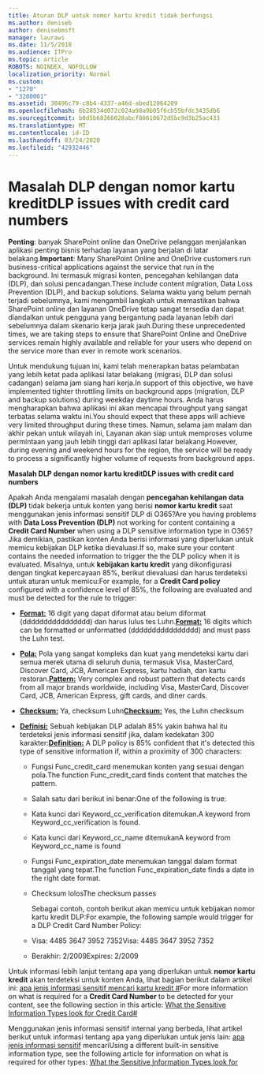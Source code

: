 ```yaml
---
title: Aturan DLP untuk nomor kartu kredit tidak berfungsi
ms.author: deniseb
author: denisebmsft
manager: laurawi
ms.date: 11/5/2018
ms.audience: ITPro
ms.topic: article
ROBOTS: NOINDEX, NOFOLLOW
localization_priority: Normal
ms.custom:
- "1270"
- "3200001"
ms.assetid: 30496c79-c8b4-4337-a46d-abed12864209
ms.openlocfilehash: 6b28534d072c024a98a9b05f6cb55bfdc3435db6
ms.sourcegitcommit: b0d5b68366028abcf08610672d5bc9d3b25ac433
ms.translationtype: MT
ms.contentlocale: id-ID
ms.lasthandoff: 03/24/2020
ms.locfileid: "42932446"
---
```

# <a name="dlp-issues-with-credit-card-numbers"></a><span data-ttu-id="f6285-102">Masalah DLP dengan nomor kartu kredit</span><span class="sxs-lookup"><span data-stu-id="f6285-102">DLP issues with credit card numbers</span></span>

<span data-ttu-id="f6285-103">**Penting**: banyak SharePoint online dan OneDrive pelanggan menjalankan aplikasi penting bisnis terhadap layanan yang berjalan di latar belakang.</span><span class="sxs-lookup"><span data-stu-id="f6285-103">**Important**: Many SharePoint Online and OneDrive customers run business-critical applications against the service that run in the background.</span></span> <span data-ttu-id="f6285-104">Ini termasuk migrasi konten, pencegahan kehilangan data (DLP), dan solusi pencadangan.</span><span class="sxs-lookup"><span data-stu-id="f6285-104">These include content migration, Data Loss Prevention (DLP), and backup solutions.</span></span> <span data-ttu-id="f6285-105">Selama waktu yang belum pernah terjadi sebelumnya, kami mengambil langkah untuk memastikan bahwa SharePoint online dan layanan OneDrive tetap sangat tersedia dan dapat diandalkan untuk pengguna yang bergantung pada layanan lebih dari sebelumnya dalam skenario kerja jarak jauh.</span><span class="sxs-lookup"><span data-stu-id="f6285-105">During these unprecedented times, we are taking steps to ensure that SharePoint Online and OneDrive services remain highly available and reliable for your users who depend on the service more than ever in remote work scenarios.</span></span>

<span data-ttu-id="f6285-106">Untuk mendukung tujuan ini, kami telah menerapkan batas pelambatan yang lebih ketat pada aplikasi latar belakang (migrasi, DLP dan solusi cadangan) selama jam siang hari kerja.</span><span class="sxs-lookup"><span data-stu-id="f6285-106">In support of this objective, we have implemented tighter throttling limits on background apps (migration, DLP and backup solutions) during weekday daytime hours.</span></span> <span data-ttu-id="f6285-107">Anda harus mengharapkan bahwa aplikasi ini akan mencapai throughput yang sangat terbatas selama waktu ini.</span><span class="sxs-lookup"><span data-stu-id="f6285-107">You should expect that these apps will achieve very limited throughput during these times.</span></span> <span data-ttu-id="f6285-108">Namun, selama jam malam dan akhir pekan untuk wilayah ini, Layanan akan siap untuk memproses volume permintaan yang jauh lebih tinggi dari aplikasi latar belakang.</span><span class="sxs-lookup"><span data-stu-id="f6285-108">However, during evening and weekend hours for the region, the service will be ready to process a significantly higher volume of requests from background apps.</span></span>

<span data-ttu-id="f6285-109">**Masalah DLP dengan nomor kartu kredit**</span><span class="sxs-lookup"><span data-stu-id="f6285-109">**DLP issues with credit card numbers**</span></span>

<span data-ttu-id="f6285-110">Apakah Anda mengalami masalah dengan **pencegahan kehilangan data (DLP)** tidak bekerja untuk konten yang berisi **nomor kartu kredit** saat menggunakan jenis informasi sensitif DLP di O365?</span><span class="sxs-lookup"><span data-stu-id="f6285-110">Are you having problems with **Data Loss Prevention (DLP)** not working for content containing a **Credit Card Number** when using a DLP sensitive information type in O365?</span></span> <span data-ttu-id="f6285-111">Jika demikian, pastikan konten Anda berisi informasi yang diperlukan untuk memicu kebijakan DLP ketika dievaluasi.</span><span class="sxs-lookup"><span data-stu-id="f6285-111">If so, make sure your content contains the needed information to trigger the the DLP policy when it is evaluated.</span></span> <span data-ttu-id="f6285-112">Misalnya, untuk **kebijakan kartu kredit** yang dikonfigurasi dengan tingkat kepercayaan 85%, berikut dievaluasi dan harus terdeteksi untuk aturan untuk memicu:</span><span class="sxs-lookup"><span data-stu-id="f6285-112">For example, for a **Credit Card policy** configured with a confidence level of 85%, the following are evaluated and must be detected for the rule to trigger:</span></span>
  
- <span data-ttu-id="f6285-113">**[Format:](https://docs.microsoft.com/office365/securitycompliance/what-the-sensitive-information-types-look-for#format-19)** 16 digit yang dapat diformat atau belum diformat (dddddddddddddddd) dan harus lulus tes Luhn.</span><span class="sxs-lookup"><span data-stu-id="f6285-113">**[Format:](https://docs.microsoft.com/office365/securitycompliance/what-the-sensitive-information-types-look-for#format-19)** 16 digits which can be formatted or unformatted (dddddddddddddddd) and must pass the Luhn test.</span></span>

- <span data-ttu-id="f6285-114">**[Pola:](https://docs.microsoft.com/office365/securitycompliance/what-the-sensitive-information-types-look-for#pattern-19)** Pola yang sangat kompleks dan kuat yang mendeteksi kartu dari semua merek utama di seluruh dunia, termasuk Visa, MasterCard, Discover Card, JCB, American Express, kartu hadiah, dan kartu restoran.</span><span class="sxs-lookup"><span data-stu-id="f6285-114">**[Pattern:](https://docs.microsoft.com/office365/securitycompliance/what-the-sensitive-information-types-look-for#pattern-19)** Very complex and robust pattern that detects cards from all major brands worldwide, including Visa, MasterCard, Discover Card, JCB, American Express, gift cards, and diner cards.</span></span>

- <span data-ttu-id="f6285-115">**[Checksum:](https://docs.microsoft.com/office365/securitycompliance/what-the-sensitive-information-types-look-for#checksum-19)** Ya, checksum Luhn</span><span class="sxs-lookup"><span data-stu-id="f6285-115">**[Checksum:](https://docs.microsoft.com/office365/securitycompliance/what-the-sensitive-information-types-look-for#checksum-19)** Yes, the Luhn checksum</span></span>

- <span data-ttu-id="f6285-116">**[Definisi:](https://docs.microsoft.com/office365/securitycompliance/what-the-sensitive-information-types-look-for#definition-19)** Sebuah kebijakan DLP adalah 85% yakin bahwa hal itu terdeteksi jenis informasi sensitif jika, dalam kedekatan 300 karakter:</span><span class="sxs-lookup"><span data-stu-id="f6285-116">**[Definition:](https://docs.microsoft.com/office365/securitycompliance/what-the-sensitive-information-types-look-for#definition-19)** A DLP policy is 85% confident that it's detected this type of sensitive information if, within a proximity of 300 characters:</span></span>

  - <span data-ttu-id="f6285-117">Fungsi Func_credit_card menemukan konten yang sesuai dengan pola.</span><span class="sxs-lookup"><span data-stu-id="f6285-117">The function Func_credit_card finds content that matches the pattern.</span></span>

  - <span data-ttu-id="f6285-118">Salah satu dari berikut ini benar:</span><span class="sxs-lookup"><span data-stu-id="f6285-118">One of the following is true:</span></span>

  - <span data-ttu-id="f6285-119">Kata kunci dari Keyword_cc_verification ditemukan.</span><span class="sxs-lookup"><span data-stu-id="f6285-119">A keyword from Keyword_cc_verification is found.</span></span>

  - <span data-ttu-id="f6285-120">Kata kunci dari Keyword_cc_name ditemukan</span><span class="sxs-lookup"><span data-stu-id="f6285-120">A keyword from Keyword_cc_name is found</span></span>

  - <span data-ttu-id="f6285-121">Fungsi Func_expiration_date menemukan tanggal dalam format tanggal yang tepat.</span><span class="sxs-lookup"><span data-stu-id="f6285-121">The function Func_expiration_date finds a date in the right date format.</span></span>

  - <span data-ttu-id="f6285-122">Checksum lolos</span><span class="sxs-lookup"><span data-stu-id="f6285-122">The checksum passes</span></span>

    <span data-ttu-id="f6285-123">Sebagai contoh, contoh berikut akan memicu untuk kebijakan nomor kartu kredit DLP:</span><span class="sxs-lookup"><span data-stu-id="f6285-123">For example, the following sample would trigger for a DLP Credit Card Number Policy:</span></span>

  - <span data-ttu-id="f6285-124">Visa: 4485 3647 3952 7352</span><span class="sxs-lookup"><span data-stu-id="f6285-124">Visa: 4485 3647 3952 7352</span></span>
  
  - <span data-ttu-id="f6285-125">Berakhir: 2/2009</span><span class="sxs-lookup"><span data-stu-id="f6285-125">Expires: 2/2009</span></span>

<span data-ttu-id="f6285-126">Untuk informasi lebih lanjut tentang apa yang diperlukan untuk **nomor kartu kredit** akan terdeteksi untuk konten Anda, lihat bagian berikut dalam artikel ini: [apa jenis informasi sensitif mencari kartu kredit #](https://docs.microsoft.com/office365/securitycompliance/what-the-sensitive-information-types-look-for#credit-card-number)</span><span class="sxs-lookup"><span data-stu-id="f6285-126">For more information on what is required for a **Credit Card Number** to be detected for your content, see the following section in this article: [What the Sensitive Information Types look for Credit Card#](https://docs.microsoft.com/office365/securitycompliance/what-the-sensitive-information-types-look-for#credit-card-number)</span></span>
  
<span data-ttu-id="f6285-127">Menggunakan jenis informasi sensitif internal yang berbeda, lihat artikel berikut untuk informasi tentang apa yang diperlukan untuk jenis lain: [apa jenis informasi sensitif](https://docs.microsoft.com/office365/securitycompliance/what-the-sensitive-information-types-look-for) mencari</span><span class="sxs-lookup"><span data-stu-id="f6285-127">Using a different built-in sensitive information type, see the following article for information on what is required for other types: [What the Sensitive Information Types look for](https://docs.microsoft.com/office365/securitycompliance/what-the-sensitive-information-types-look-for)</span></span>
  